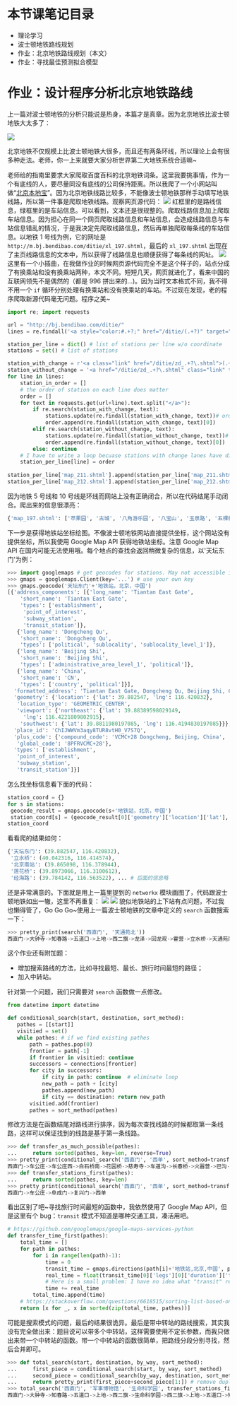 # 本节课笔记目录

- 理论学习
- 波士顿地铁路线规划
- 作业：北京地铁路线规划（本文）
- 作业：寻找最佳预测拟合模型

# 作业：设计程序分析北京地铁路线

上一篇对波士顿地铁的分析只能说是热身，本篇才是真章。因为北京地铁比波士顿地铁大太多了：

![](https://timgsa.baidu.com/timg?image&quality=80&size=b9999_10000&sec=1562414356407&di=b57814aafd215bb8b8d9d8cd37c573d6&imgtype=0&src=http%3A%2F%2Fcli.clewm.net%2Ffile%2F2015%2F03%2F24%2F174ed60082b8422ac0636cfd3efb9e7f.jpg)

北京地铁不仅规模上比波士顿地铁大很多，而且还有两条环线，所以理论上会有很多种走法。老师，你一上来就要大家分析世界第二大地铁系统合适嘛~

老师给的指南里要求大家爬取百度百科的北京地铁词条。这里我要挑事情，作为一个有底线的人，要尽量同没有底线的公司保持距离。所以我爬了一个小网站叫做“[北京本地宝](http://m.bj.bendibao.com/ditie/linemap.shtml)”。因为北京地铁线路比较多，不能像波士顿地铁那样手动填写地铁线路，所以第一件事是爬取地铁线路。观察网页源代码：
![](pics/bj_subway.png)
红框里的是路线信息，绿框里的是车站信息。可以看到，文本还是很规整的。爬取线路信息加上爬取车站信息。因为担心在同一个网页爬取线路信息和车站信息，会造成线路信息与车站信息错乱的情况，于是我决定先爬取线路信息，然后再单独爬取每条线的车站信息。以地铁 1 号线为例，它的网址是 `http://m.bj.bendibao.com/ditie/xl_197.shtml`，最后的 `xl_197.shtml` 出现在了主页线路信息的文本中，所以获得了线路信息也顺便获得了每条线的网址。
![](pics/bj_stations.png)
这里有一个小插曲，在我做作业的时候网页源代码完全不是这个样子的，站点分成了有换乘站和没有换乘站两种，本文不同。短短几天，网页就进化了，看来中国的互联网领先不是偶然的（都是 996 拼出来的...)。因为当时文本格式不同，我不得不用一个 `if` 循环分别处理有换乘站和没有换乘站的车站。不过现在发现，老的程序爬取新源代码毫无问题。程序之美~
```python
import re; import requests

url = "http://bj.bendibao.com/ditie/"
lines = re.findall('<a style="color:#.+?;" href="/ditie/(.+?)" target="_blank">', requests.get(url+"linemap.shtml").text)

station_per_line = dict() # list of stations per line w/o coordinate
stations = set() # list of stations

station_with_change = r'<a class="link" href="/ditie/zd_.+?\.shtml">(.+?)$'
station_without_change = '<a href="/ditie/zd_.+?\.shtml" class="link" target="_blank">(.+?)$'
for line in lines:
    station_in_order = []
    # the order of station on each line does matter
    order = []
    for text in requests.get(url+line).text.split("</a>"):
        if re.search(station_with_change, text):
            stations.update(re.findall(station_with_change, text))# order doesn't matter
            order.append(re.findall(station_with_change, text)[0])
        elif re.search(station_without_change, text):
            stations.update(re.findall(station_without_change, text))# order doesn't matter
            order.append(re.findall(station_without_change, text)[0])
        else: continue
    # I have to write a loop becuase stations with change lanes have different patterns
    station_per_line[line] = order
    
station_per_line['map_211.shtml'].append(station_per_line['map_211.shtml'][0])
station_per_line['map_212.shtml'].append(station_per_line['map_212.shtml'][0])
```
因为地铁 5 号线和 10 号线是环线而网站上没有正确闭合，所以在代码结尾手动闭合。爬出来的信息很漂亮：
```python
{'map_197.shtml': ['苹果园', '古城', '八角游乐园', '八宝山', '玉泉路', '五棵松', '万寿路', '公主坟', '军事博物馆', '木樨地', '南礼士路', '复兴门', '西单', '天安门西', '天安门东', '王府井', '东单', '建国门', '永安里', '国贸', '大望路', '四惠', '四惠东'], ... # 后面的信息略
```
下一步是获得地铁站坐标绘图。不像波士顿地铁网站直接提供坐标，这个网站没有提供坐标，所以我使用 Google Map API 获得地铁站坐标。注意 Google Map API 在国内可能无法使用哦。每个地点的查找会返回稍微复杂的信息，以'天坛东门'为例：
```python
>>> import googlemaps # get geocodes for stations. May not accessible in China
>>> gmaps = googlemaps.Client(key='...') # use your own key
>>> gmaps.geocode('天坛东门'+'地铁站，北京，中国')
[{'address_components': [{'long_name': 'Tiantan East Gate',
    'short_name': 'Tiantan East Gate',
    'types': ['establishment',
     'point_of_interest',
     'subway_station',
     'transit_station']},
   {'long_name': 'Dongcheng Qu',
    'short_name': 'Dongcheng Qu',
    'types': ['political', 'sublocality', 'sublocality_level_1']},
   {'long_name': 'Beijing Shi',
    'short_name': 'Beijing Shi',
    'types': ['administrative_area_level_1', 'political']},
   {'long_name': 'China',
    'short_name': 'CN',
    'types': ['country', 'political']}],
  'formatted_address': 'Tiantan East Gate, Dongcheng Qu, Beijing Shi, China',
  'geometry': {'location': {'lat': 39.882547, 'lng': 116.420832},
   'location_type': 'GEOMETRIC_CENTER',
   'viewport': {'northeast': {'lat': 39.88389598029149,
     'lng': 116.4221809802915},
    'southwest': {'lat': 39.8811980197085, 'lng': 116.4194830197085}}},
  'place_id': 'ChIJWWVm3aqy8TUR8vtH0_V7S7Q',
  'plus_code': {'compound_code': 'VCMC+28 Dongcheng, Beijing, China',
   'global_code': '8PFRVCMC+28'},
  'types': ['establishment',
   'point_of_interest',
   'subway_station',
   'transit_station']}]
   ```
   怎么找坐标信息看下面的代码：
   ```python
   station_coord = {}
for s in stations:
    geocode_result = gmaps.geocode(s+'地铁站，北京，中国')
    station_coord[s] = (geocode_result[0]['geometry']['location']['lat'], geocode_result[0]['geometry']['location']['lng'])
station_coord
```
看看爬的结果如何：
```python
{'天坛东门': (39.882547, 116.420832),
 '立水桥': (40.042316, 116.414574),
 '北京南站': (39.865098, 116.378944),
 '莲花桥': (39.8973066, 116.3100612),
 '经海路': (39.784142, 116.563522), ... # 后面的信息略
 ```
 还是非常满意的。下面就是用上一篇里提到的 `networkx` 模块画图了，代码跟波士顿地铁如出一辙，这里不再重复：
 ![](pics/bj_total_stations.png)
 ![](pics/bj_stations.png)
 貌似地铁站的上下站有点问题，不过我也懒得管了，Go Go Go~使用上一篇波士顿地铁的文章中定义的 `search` 函数搜索一下：
 ```python
 >>> pretty_print(search('西直门', '天通苑北'))
 西直门->大钟寺->知春路->五道口->上地->西二旗->龙泽->回龙观->霍营->立水桥->天通苑南->天通苑->天通苑北
 ```
 这个作业还有附加题：
 
 - 增加搜索路线的方法，比如寻找最短、最长、旅行时间最短的路径；
 - 加入中转站。
 
 针对第一个问题，我们只需要对 `search` 函数做一点修改。
 ```python
 from datetime import datetime

def conditional_search(start, destination, sort_method):
    pathes = [[start]]
    visitied = set()
    while pathes: # if we find existing pathes
        path = pathes.pop(0)
        frontier = path[-1]
        if frontier in visitied: continue
        successors = connections[frontier]
        for city in successors:
            if city in path: continue  # eliminate loop
            new_path = path + [city]
            pathes.append(new_path)
            if city == destination: return new_path
        visitied.add(frontier)
        pathes = sort_method(pathes)
```
修改方法是在函数结尾对路线进行排序，因为每次查找线路的时候都取第一条线路，这样可以保证找到的线路是基于第一条线路。
```python
>>> def transfer_as_much_possible(pathes):
...     return sorted(pathes, key=len, reverse=True)
>>> pretty_print(conditional_search('西直门', '西单', sort_method=transfer_as_much_possible))
西直门->车公庄->车公庄西->白石桥南->花园桥->慈寿寺->车道沟->长春桥->火器营->巴沟->苏州街->海淀黄庄->知春里->知春路->西土城->牡丹园->健德门->北土城->安华桥->鼓楼大街->安定门->雍和宫->和平里北街->和平西桥->惠新西街南口->芍药居->太阳宫->三元桥->东直门->东四十条->朝阳门->建国门->东单->灯市口->东四->南锣鼓巷->北海北->平安里->西四->灵境胡同->西单
>>> def transfer_stations_first(pathes): 
...     return sorted(pathes, key=len)
>>> pretty_print(conditional_search('西直门', '西单', sort_method=transfer_stations_first))
西直门->车公庄->阜成门->复兴门->西单
```
看出区别了吧~寻找旅行时间最短的函数中，我依然使用了 Google Map API，但是这里有个 bug：`transit` 模式不知道是哪种交通工具，凑活用吧。
```python
# https://github.com/googlemaps/google-maps-services-python
def transfer_time_first(pathes):
    total_time = []
    for path in pathes:
        for i in range(len(path)-1):
            time = 0
            transit_time = gmaps.directions(path[i]+'地铁站,北京,中国', path[i+1]+'地铁站,北京,中国', mode="transit", departure_time=datetime.now())
            real_time = float(transit_time[0]['legs'][0]['duration']['text'].split()[0])
            # Here is a small problem: I have no idea what "transit" refers to.
            time += real_time
        total_time.append(time)
    # https://stackoverflow.com/questions/6618515/sorting-list-based-on-values-from-another-list
    return [x for _, x in sorted(zip(total_time, pathes))]
```
可能是搜索模式的问题，最后的结果很诡异。最后是带中转站的路线搜索，其实我没有完全做出来：题目说可以带多个中转站，这样需要使用不定长参数，而我只做出来带一个中转站的函数。带一个中转站的函数很简单，把路线分段分别寻找，然后合并即可。
```python
>>> def total_search(start, destination, by_way, sort_method):
...     first_piece = conditional_search(start, by_way, sort_method)
...     second_piece = conditional_search(by_way, destination, sort_method)
...     return pretty_print(first_piece+second_piece[1:]) # remove duplicated station
>>> total_search('西直门', '军事博物馆', '生命科学园', transfer_stations_first)
西直门->大钟寺->知春路->五道口->上地->西二旗->生命科学园->西二旗->上地->五道口->知春路->大钟寺->西直门->车公庄->车公庄西->白石桥南->白堆子->军事博物馆
```
